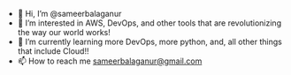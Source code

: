 - 👋 Hi, I’m @sameerbalaganur
- 👀 I’m interested in AWS, DevOps, and other tools that are revolutionizing the way our world works!
- 🌱 I’m currently learning more DevOps, more python, and, all other things that include Cloud!!
- 📫 How to reach me sameerbalaganur@gmail.com

<!---
sameerbalaganur/sameerbalaganur is a ✨ special ✨ repository because its `README.md` (this file) appears on your GitHub profile.
You can click the Preview link to take a look at your changes.
--->
